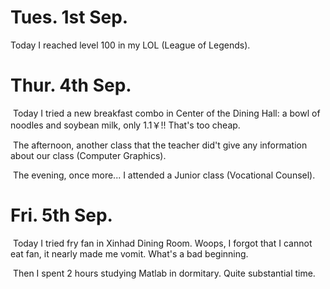 # Tues. 1st Sep. 

Today I reached level 100 in my LOL (League of Legends).

# Thur. 4th Sep.

​	Today I tried a new breakfast combo in Center of the Dining Hall: a bowl of noodles and soybean milk, only 1.1￥!! That's too cheap.

​	The afternoon, another class that the teacher did't give any information about our class (Computer Graphics).

​	The evening, once more... I attended a Junior class (Vocational Counsel).

# Fri. 5th Sep.

​	Today I tried fry fan in Xinhad Dining Room. Woops, I forgot that I cannot eat fan, it nearly made me vomit. What's a bad beginning.

​	Then I spent 2 hours studying Matlab in dormitary. Quite substantial time.